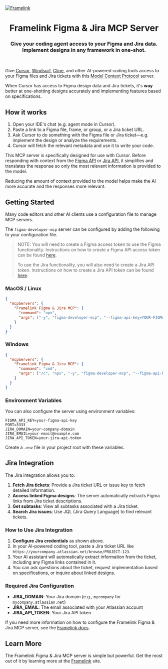 <a href="https://www.framelink.ai/?utm_source=github&utm_medium=readme&utm_campaign=readme" target="_blank" rel="noopener">
  <picture>
    <source media="(prefers-color-scheme: dark)" srcset="https://www.framelink.ai/github/HeaderDark.png" />
    <img alt="Framelink" src="https://www.framelink.ai/github/HeaderLight.png" />
  </picture>
</a>

<div align="center">
  <h1>Framelink Figma & Jira MCP Server</h1>
  <h3>Give your coding agent access to your Figma and Jira data.<br/>Implement designs in any framework in one-shot.</h3>
</div>

<br/>

Give [Cursor](https://cursor.sh/), [Windsurf](https://codeium.com/windsurf), [Cline](https://cline.bot/), and other AI-powered coding tools access to your Figma files and Jira tickets with this [Model Context Protocol](https://modelcontextprotocol.io/introduction) server.

When Cursor has access to Figma design data and Jira tickets, it's **way** better at one-shotting designs accurately and implementing features based on specifications.

## How it works

1. Open your IDE's chat (e.g. agent mode in Cursor).
2. Paste a link to a Figma file, frame, or group, or a Jira ticket URL.
3. Ask Cursor to do something with the Figma file or Jira ticket—e.g. implement the design or analyze the requirements.
4. Cursor will fetch the relevant metadata and use it to write your code.

This MCP server is specifically designed for use with Cursor. Before responding with context from the [Figma API](https://www.figma.com/developers/api) or [Jira API](https://developer.atlassian.com/cloud/jira/platform/rest/v3/intro/), it simplifies and translates the response so only the most relevant information is provided to the model.

Reducing the amount of context provided to the model helps make the AI more accurate and the responses more relevant.

## Getting Started

Many code editors and other AI clients use a configuration file to manage MCP servers.

The `figma-developer-mcp` server can be configured by adding the following to your configuration file.

> NOTE: You will need to create a Figma access token to use the Figma functionality. Instructions on how to create a Figma API access token can be found [here](https://help.figma.com/hc/en-us/articles/8085703771159-Manage-personal-access-tokens).
>
> To use the Jira functionality, you will also need to create a Jira API token. Instructions on how to create a Jira API token can be found [here](https://support.atlassian.com/atlassian-account/docs/manage-api-tokens-for-your-atlassian-account/).

### MacOS / Linux

```json
{
  "mcpServers": {
    "Framelink Figma & Jira MCP": {
      "command": "npx",
      "args": ["-y", "figma-developer-mcp", "--figma-api-key=YOUR-FIGMA-KEY", "--jira-domain=YOUR-JIRA-DOMAIN", "--jira-email=YOUR-JIRA-EMAIL", "--jira-api-token=YOUR-JIRA-TOKEN", "--stdio"]
    }
  }
}
```

### Windows

```json
{
  "mcpServers": {
    "Framelink Figma & Jira MCP": {
      "command": "cmd",
      "args": ["/c", "npx", "-y", "figma-developer-mcp", "--figma-api-key=YOUR-FIGMA-KEY", "--jira-domain=YOUR-JIRA-DOMAIN", "--jira-email=YOUR-JIRA-EMAIL", "--jira-api-token=YOUR-JIRA-TOKEN", "--stdio"]
    }
  }
}
```

### Environment Variables

You can also configure the server using environment variables:

```
FIGMA_API_KEY=your-figma-api-key
PORT=3333
JIRA_DOMAIN=your-company-domain
JIRA_EMAIL=your-email@example.com
JIRA_API_TOKEN=your-jira-api-token
```

Create a `.env` file in your project root with these variables.

## Jira Integration

The Jira integration allows you to:

1. **Fetch Jira tickets**: Provide a Jira ticket URL or issue key to fetch detailed information.
2. **Access linked Figma designs**: The server automatically extracts Figma links from Jira ticket descriptions.
3. **Get subtasks**: View all subtasks associated with a Jira ticket.
4. **Search Jira issues**: Use JQL (Jira Query Language) to find relevant tickets.

### How to Use Jira Integration

1. **Configure Jira credentials** as shown above.
2. In your AI-powered coding tool, paste a Jira ticket URL like `https://yourcompany.atlassian.net/browse/PROJECT-123`.
3. Your AI assistant will automatically extract information from the ticket, including any Figma links contained in it.
4. You can ask questions about the ticket, request implementation based on specifications, or inquire about linked designs.

### Required Jira Configuration

- **JIRA_DOMAIN**: Your Jira domain (e.g., `mycompany` for `mycompany.atlassian.net`)
- **JIRA_EMAIL**: The email associated with your Atlassian account
- **JIRA_API_TOKEN**: Your Jira API token

If you need more information on how to configure the Framelink Figma & Jira MCP server, see the [Framelink docs](https://www.framelink.ai/docs/quickstart?utm_source=github&utm_medium=readme&utm_campaign=readme).


## Learn More

The Framelink Figma & Jira MCP server is simple but powerful. Get the most out of it by learning more at the [Framelink](https://framelink.ai?utm_source=github&utm_medium=readme&utm_campaign=readme) site.
